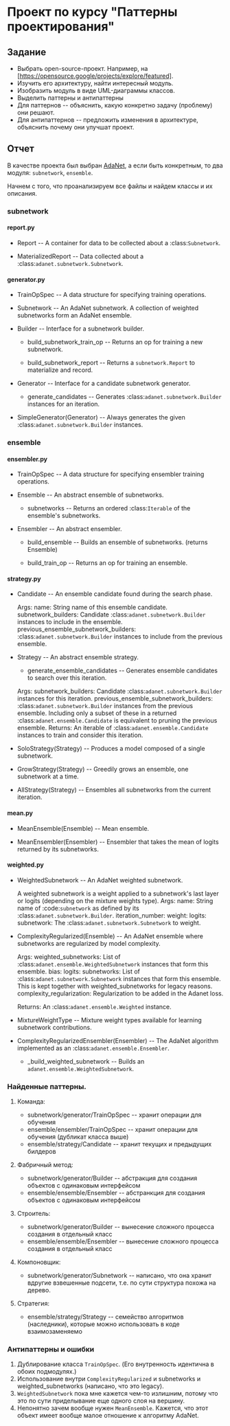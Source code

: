 # Проект по курсу "Паттерны проектирования"

## Задание

* Выбрать open-source-проект. Например, на [https://opensource.google/projects/explore/featured].
* Изучить его архитектуру, найти интересный модуль.
* Изобразить модуль в виде UML-диаграммы классов.
* Выделить паттерны и антипаттерны
* Для паттернов -- объяснить, какую конкретно задачу (проблему) они решают.
* Для антипаттернов -- предложить изменения в архитектуре, объяснить почему они улучшат проект.

## Отчет

В качестве проекта был выбран [AdaNet](https://github.com/tensorflow/adanet), а если быть конкретным, то два модуля: `subnetwork`, `ensemble`.

Начнем с того, что проанализируем все файлы и найдем классы и их описания.

### subnetwork

#### report.py

* Report -- A container for data to be collected about a :class:`Subnetwork`.

* MaterializedReport -- Data collected about a :class:`adanet.subnetwork.Subnetwork`.

#### generator.py

* TrainOpSpec -- A data structure for specifying training operations.

* Subnetwork -- An AdaNet subnetwork. A collection of weighted subnetworks form an AdaNet ensemble.

* Builder -- Interface for a subnetwork builder.

    * build_subnetwork_train_op -- Returns an op for training a new subnetwork.

    * build_subnetwork_report -- Returns a `subnetwork.Report` to materialize and record.

* Generator -- Interface for a candidate subnetwork generator.

    * generate_candidates -- Generates :class:`adanet.subnetwork.Builder` instances for an iteration.

* SimpleGenerator(Generator) -- Always generates the given :class:`adanet.subnetwork.Builder` instances.

### ensemble

#### ensembler.py

* TrainOpSpec -- A data structure for specifying ensembler training operations.

* Ensemble -- An abstract ensemble of subnetworks.

    * subnetworks -- Returns an ordered :class:`Iterable` of the ensemble's subnetworks.

* Ensembler -- An abstract ensembler.

    * build_ensemble -- Builds an ensemble of subnetworks. (returns Ensemble)

    * build_train_op -- Returns an op for training an ensemble.

#### strategy.py

* Candidate -- An ensemble candidate found during the search phase.
    
  Args:
    name: String name of this ensemble candidate.
    subnetwork_builders: Candidate :class:`adanet.subnetwork.Builder` instances to include in the ensemble.
    previous_ensemble_subnetwork_builders: :class:`adanet.subnetwork.Builder` instances to include from the previous ensemble.

* Strategy -- An abstract ensemble strategy.

    * generate_ensemble_candidates -- Generates ensemble candidates to search over this iteration.

    Args:
      subnetwork_builders: Candidate :class:`adanet.subnetwork.Builder` instances for this iteration.
      previous_ensemble_subnetwork_builders: :class:`adanet.subnetwork.Builder` instances from the previous ensemble. Including only a subset of these in a returned :class:`adanet.ensemble.Candidate` is equivalent to
        pruning the previous ensemble.
    Returns:
      An iterable of :class:`adanet.ensemble.Candidate` instances to train and consider this iteration.

* SoloStrategy(Strategy) -- Produces a model composed of a single subnetwork.

* GrowStrategy(Strategy) -- Greedily grows an ensemble, one subnetwork at a time.

* AllStrategy(Strategy) -- Ensembles all subnetworks from the current iteration.


#### mean.py

* MeanEnsemble(Ensemble) -- Mean ensemble.

* MeanEnsembler(Ensembler) -- Ensembler that takes the mean of logits returned by its subnetworks.

#### weighted.py

* WeightedSubnetwork -- An AdaNet weighted subnetwork.

  A weighted subnetwork is a weight applied to a subnetwork's last layer or logits (depending on the mixture weights type).
  Args:
    name: String name of :code:`subnetwork` as defined by its :class:`adanet.subnetwork.Builder`.
    iteration_number: 
    weight: 
    logits:
    subnetwork: The :class:`adanet.subnetwork.Subnetwork` to weight.

* ComplexityRegularized(Ensemble) -- An AdaNet ensemble where subnetworks are regularized by model complexity.

  Args:
    weighted_subnetworks: List of :class:`adanet.ensemble.WeightedSubnetwork` instances that form this ensemble. 
    bias: 
    logits: 
    subnetworks: List of :class:`adanet.subnetwork.Subnetwork` instances that form this ensemble. This is kept together with weighted_subnetworks for legacy reasons.
    complexity_regularization: Regularization to be added in the Adanet loss.

  Returns:
    An :class:`adanet.ensemble.Weighted` instance.

* MixtureWeightType -- Mixture weight types available for learning subnetwork contributions.

* ComplexityRegularizedEnsembler(Ensembler) -- The AdaNet algorithm implemented as an :class:`adanet.ensemble.Ensembler`.
    
    *  \_build_weighted_subnetwork -- Builds an `adanet.ensemble.WeightedSubnetwork`.


### Найденные паттерны.
1. Команда:
    * subnetwork/generator/TrainOpSpec -- хранит операции для обучения
    * ensemble/ensembler/TrainOpSpec -- хранит операции для обучения (дубликат класса выше)
    * ensemble/strategy/Candidate -- хранит текущих и предыдущих билдеров

2. Фабричный метод:
    * subnetwork/generator/Builder -- абстракция для создания объектов с одинаковым интерфейсом
    * ensemble/ensemble/Ensembler -- абстранкция для создания объектов с одинаковым интерфейсом

3. Строитель:
    * subnetwork/generator/Builder -- вынесение сложного процесса создания в отдельный класс
    * ensemble/ensemble/Ensembler -- вынесение сложного процесса создания в отдельный класс

4. Компоновщик:
    * subnetwork/generator/Subnetwork -- написано, что она хранит вдругие взвешенные подсети, т.е. по сути структура похожа на дерево.

5. Стратегия:
    * ensemble/strategy/Strategy -- семейство алгоритмов (наследники), которые можно использовать в коде взаимозаменяемо


### Антипаттерны и ошибки

1. Дублирование класса `TrainOpSpec`. (Его внутренность идентична в обоих подмодулях.)
2. Использование внутри `ComplexityRegularized` и subnetworks и weighted_subnetworks (написано, что это legacy).
3. `WeightedSubnetwork` пока мне кажется чем-то излишним, потому что это по сути приделывание еще одного слоя на вершину.
4. Непонятно зачем вообще нужен `MeanEnsemble`. Кажется, что этот объект имеет вообще малое отношение к алгоритму AdaNet.
